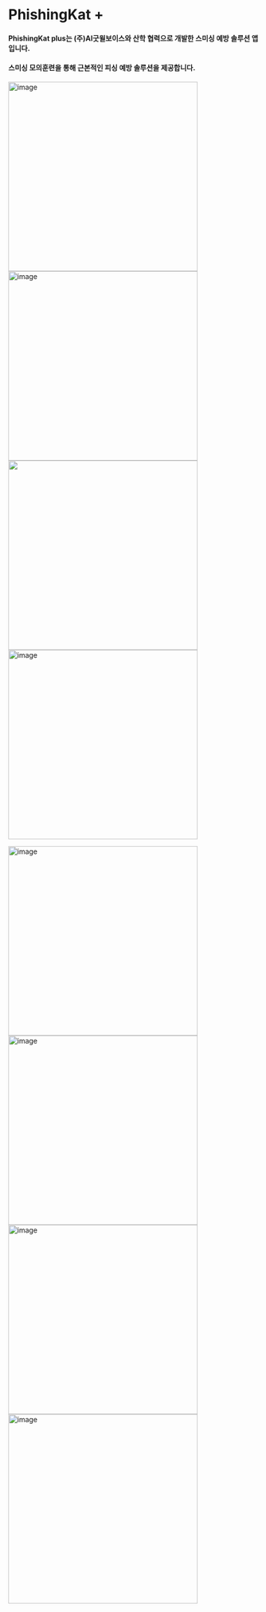 # PhishingKat + 

#### PhishingKat plus는 (주)AI굿윌보이스와 산학 협력으로 개발한 스미싱 예방 솔루션 앱입니다.

#### 스미싱 모의훈련을 통해 근본적인 피싱 예방 솔루션을 제공합니다.

<img height = "380" alt="image" src="https://user-images.githubusercontent.com/96823668/198303591-50cd45fe-4d4d-4103-bf15-d2cdba75a49a.png"> <img height = "380" alt="image" src="https://user-images.githubusercontent.com/96823668/198303944-43c4348b-da4f-4572-9f4b-7ac1556ddc01.png"> <img height = "380" src="https://user-images.githubusercontent.com/96823668/198304888-9302a3e8-c704-4f4f-b61a-1ea09821ccd9.png"> <img height = "380" alt="image" src="https://user-images.githubusercontent.com/96823668/198305443-03f4607e-5d46-4ef9-b1a8-a967d801f8d0.png">

<img height = "380" alt="image" src="https://user-images.githubusercontent.com/96823668/198305635-74768532-5c17-4db0-9ef1-8e05bfa48736.png"> <img height = "380" alt="image" src="https://user-images.githubusercontent.com/96823668/198305878-7861994b-6884-4ade-9c95-9e07c07c008c.png"> <img height = "380" alt="image" src="https://user-images.githubusercontent.com/96823668/198305748-cb8703f9-f31f-4fb7-bd8c-c0c63e85e42a.png"> <img height = "380" alt="image" src="https://user-images.githubusercontent.com/96823668/198306019-90e1cd44-cf06-4372-b5a2-b083dd697457.png">
